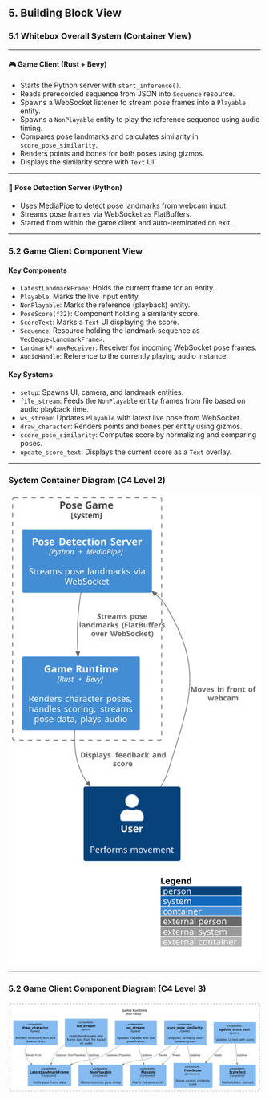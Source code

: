 ## 5. Building Block View

### 5.1 Whitebox Overall System (Container View)

---

#### 🎮 Game Client (Rust + Bevy)

- Starts the Python server with `start_inference()`.
- Reads prerecorded sequence from JSON into `Sequence` resource.
- Spawns a WebSocket listener to stream pose frames into a `Playable` entity.
- Spawns a `NonPlayable` entity to play the reference sequence using audio timing.
- Compares pose landmarks and calculates similarity in `score_pose_similarity`.
- Renders points and bones for both poses using gizmos.
- Displays the similarity score with `Text` UI.

---

#### 📡 Pose Detection Server (Python)

- Uses MediaPipe to detect pose landmarks from webcam input.
- Streams pose frames via WebSocket as FlatBuffers.
- Started from within the game client and auto-terminated on exit.

---

### 5.2 Game Client Component View

#### Key Components

- `LatestLandmarkFrame`: Holds the current frame for an entity.
- `Playable`: Marks the live input entity.
- `NonPlayable`: Marks the reference (playback) entity.
- `PoseScore(f32)`: Component holding a similarity score.
- `ScoreText`: Marks a `Text` UI displaying the score.
- `Sequence`: Resource holding the landmark sequence as `VecDeque<LandmarkFrame>`.
- `LandmarkFrameReceiver`: Receiver for incoming WebSocket pose frames.
- `AudioHandle`: Reference to the currently playing audio instance.

#### Key Systems

- `setup`: Spawns UI, camera, and landmark entities.
- `file_stream`: Feeds the `NonPlayable` entity frames from file based on audio playback time.
- `ws_stream`: Updates `Playable` with latest live pose from WebSocket.
- `draw_character`: Renders points and bones per entity using gizmos.
- `score_pose_similarity`: Computes score by normalizing and comparing poses.
- `update_score_text`: Displays the current score as a `Text` overlay.

---

### System Container Diagram (C4 Level 2)

![System Container Diagram](diagrams/c4-level-2-system-container.svg)

---

### 5.2 Game Client Component Diagram (C4 Level 3)

![Container Component Diagram: Game Client](diagrams/c4-level-3-component-game-client.svg)
